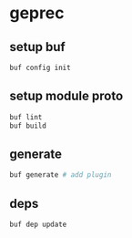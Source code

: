 # geprec

## setup buf

```bash
buf config init
```

## setup module proto

```bash
buf lint
buf build
```

## generate

```bash
buf generate # add plugin
```

## deps

```bash
buf dep update
```
